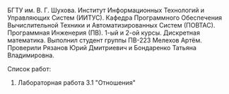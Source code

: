БГТУ им. В. Г. Шухова. Институт Информационных Технологий и Управляющих Систем (ИИТУС). Кафедра Программного Обеспечения Вычислительной Техники и Автоматизированных Систем (ПОВТАС). Программная Инженерия (ПВ). 1-ый и 2-ой курсы. Дискретная математика. Выполнил студент группы ПВ-223 Мелехов Артём. Проверили Рязанов Юрий Дмитриевич и Бондаренко Татьяна Владимировна.

Список работ:
1. Лабораторная работа 3.1 "Отношения"
